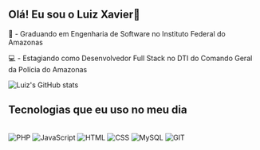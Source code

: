 ## Olá! Eu sou o Luiz Xavier👋

<div>
  📖 - Graduando em Engenharia de Software no Instituto Federal do Amazonas
  
  💻 - Estagiando como Desenvolvedor Full Stack no DTI do Comando Geral da Polícia do Amazonas 
</div>

![Luiz's GitHub stats](https://github-readme-stats.vercel.app/api?username=ldiexlive&show_icons=true&theme=blue-green)

## Tecnologias que eu uso no meu dia
<div style="display: inline_block"><br/>
<img aling = "center" alt="PHP" src="https://img.shields.io/badge/PHP-777BB4?style=for-the-badge&logo=php&logoColor=white" />
<img aling = "center" alt="JavaScript" src="https://img.shields.io/badge/JavaScript-F7DF1E?style=for-the-badge&logo=javascript&logoColor=black" />
<img aling = "center" alt="HTML" src="https://img.shields.io/badge/HTML-239120?style=for-the-badge&logo=html5&logoColor=white" />
<img aling = "center" alt="CSS" src="https://img.shields.io/badge/CSS-239120?&style=for-the-badge&logo=css3&logoColor=white" />
<img aling = "center" alt="MySQL" src="https://img.shields.io/badge/MySQL-00000F?style=for-the-badge&logo=mysql&logoColor=white" />
<img aling = "center" alt="GIT" src="https://img.shields.io/badge/GIT-E44C30?style=for-the-badge&logo=git&logoColor=white" />

  
  
</div>
<!--
**ldiexlive/ldiexlive** is a ✨ _special_ ✨ repository because its `README.md` (this file) appears on your GitHub profile.

Here are some ideas to get you started:
 📖 - Graduando em Engenharia de Software no Instituto Federal do Amazonas
 💻 - Estagiando como Desenvolvedor Full Stack no DTI do Comando Geral da Polícia do Amazonas 

-->
